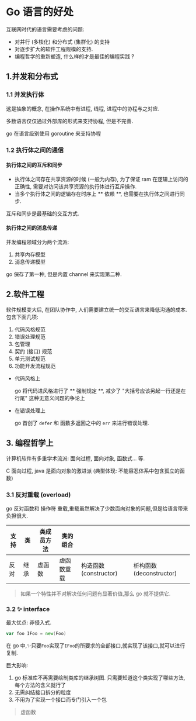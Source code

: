# Go 语言的好处

互联网时代的语言需要考虑的问题:

- 对并行 (多核化) 和分布式 (集群化) 的支持
- 对逐步扩大的软件工程规模的支持.
- 编程哲学的重新塑造, 什么样的才是最佳的编程实践 ?

## 1.并发和分布式

### 1.1 并发执行体
这是抽象的概念, 在操作系统中有进程, 线程, 进程中的协程与之对应.

多数语言仅仅通过外部库的形式来支持协程, 但是不完善.

go 在语言级别使用 goroutine 来支持协程

### 1.2 执行体之间的通信

#### 执行体之间的互斥和同步

- 执行体之间存在共享资源的时候 (一般为内存), 为了保证 ram 在逻辑上访问的正确性, 需要对访问该共享资源的执行体进行互斥操作.
- 当多个执行体之间的逻辑存在时序上 ** 依赖 **, 也需要在执行体之间进行同步.

互斥和同步是最基础的交互方式.

#### 执行体之间的消息传递

并发编程领域分为两个流派:
1. 共享内存模型
2. 消息传递模型

go 保存了第一种, 但是内置 channel 来实现第二种.

## 2.软件工程
软件规模变大后, 在团队协作中, 人们需要建立统一的交互语言来降低沟通的成本. 包含下面几项:
1. 代码风格规范
2. 错误处理规范
3. 包管理
4. 契约 (接口) 规范
5. 单元测试规范
6. 功能开发流程规范

- 代码风格上

    go 将代码进风格进行了 ** 强制规定 **, 减少了 "大括号应该另起一行还是在行尾" 这种无意义问题的争论上
- 在错误处理上

    go 首创了 `defer` 和 函数多返回之中的 `err` 来进行错误处理.

## 3. 编程哲学上
计算机软件有多重学术流派: 面向过程, 面向对象, 函数式... 等.

C 面向过程, java 是面向对象的激进派 (典型体现: 不能容忍体系中包含孤立的函数)

### 3.1 反对重载 (overload)
go 反对函数和 操作符 重载,重载虽然解决了少数面向对象的问题,但是给语言带来负担很大.

| 支持 | 类   | 类成员方法 | 类的组合   |                       |                         |
| ---- | ---- | ---------- | ---------- | --------------------- | ----------------------- |
| 反对 | 继承 | 虚函数     | 虚函数重载 | 构造函数(constructor) | 析构函数(deconstructor) |


> 如果一个特性并不对解决任何问题有显著价值,那么 go 就不提供它.

### 3.2 ✨ interface

最大优点: 非侵入式.

```go
var foo IFoo = new(Foo)
```

在 go 中,✨只要`Foo`实现了`IFoo`的所要求的全部接口,就实现了该接口,就可以进行复制.

巨大影响:
1. go 标准库不再需要绘制类库的继承树图. 只需要知道这个类实现了哪些方法,每个方法的含义就行了
2. 无需纠结接口拆分的粒度
3. 不用为了实现一个接口而专门引入一个包


> 虚函数











